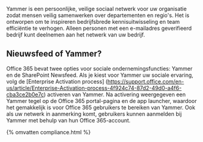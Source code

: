 
Yammer is een persoonlijke, veilige sociaal netwerk voor uw organisatie zodat mensen veilig samenwerken over departementen en regio's. Het is ontworpen om te inspireren bedrijfsbrede kennisuitwisseling en team efficiëntie te verhogen. Alleen personen met een e-mailadres geverifieerd bedrijf kunt deelnemen aan het netwerk van uw bedrijf.

## Nieuwsfeed of Yammer?
Office 365 bevat twee opties voor sociale ondernemingsfuncties: Yammer en de SharePoint Newsfeed. Als je kiest voor Yammer uw sociale ervaring, volg de [Enterprise Activation process] (https://support.office.com/en-us/article/Enterprise-Activation-process-4f924c74-87d2-49d0-a4f6-cba3ce2b0e7c) activeren van Yammer. Na activering weergegeven een Yammer tegel op de Office 365 portal-pagina en de app launcher, waardoor het gemakkelijk is voor Office 365 gebruikers te bereiken van Yammer. Ook als uw netwerk in aanmerking komt, gebruikers kunnen aanmelden bij Yammer met behulp van hun Office 365-account.

{% omvatten compliance.html %}

